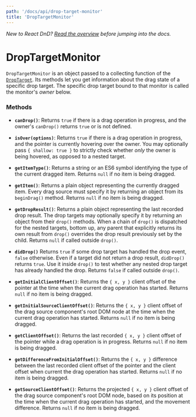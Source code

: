 ```yaml
---
path: '/docs/api/drop-target-monitor'
title: 'DropTargetMonitor'
---
```


_New to React DnD? [Read the overview](/docs/overview) before jumping into the docs._

# DropTargetMonitor

`DropTargetMonitor` is an object passed to a collecting function of the [`DropTarget`](/docs/api/drop-target). Its methods let you get information about the drag state of a specific drop target. The specific drop target bound to that monitor is called the monitor's _owner_ below.

### Methods

- **`canDrop()`**: Returns `true` if there is a drag operation in progress, and the owner's `canDrop()` returns `true` or is not defined.

- **`isOver(options)`**: Returns `true` if there is a drag operation in progress, and the pointer is currently hovering over the owner. You may optionally pass `{ shallow: true }` to strictly check whether _only_ the owner is being hovered, as opposed to a nested target.

- **`getItemType()`**: Returns a string or an ES6 symbol identifying the type of the current dragged item. Returns `null` if no item is being dragged.

- **`getItem()`**: Returns a plain object representing the currently dragged item. Every drag source must specify it by returning an object from its `beginDrag()` method. Returns `null` if no item is being dragged.

- **`getDropResult()`**: Returns a plain object representing the last recorded drop result. The drop targets may optionally specify it by returning an object from their `drop()` methods. When a chain of `drop()` is dispatched for the nested targets, bottom up, any parent that explicitly returns its own result from `drop()` overrides the drop result previously set by the child. Returns `null` if called outside `drop()`.

- **`didDrop()`** Returns `true` if some drop target has handled the drop event, `false` otherwise. Even if a target did not return a drop result, `didDrop()` returns `true`. Use it inside `drop()` to test whether any nested drop target has already handled the drop. Returns `false` if called outside `drop()`.

- **`getInitialClientOffset()`**: Returns the `{ x, y }` client offset of the pointer at the time when the current drag operation has started. Returns `null` if no item is being dragged.

- **`getInitialSourceClientOffset()`**: Returns the `{ x, y }` client offset of the drag source component's root DOM node at the time when the current drag operation has started. Returns `null` if no item is being dragged.

- **`getClientOffset()`**: Returns the last recorded `{ x, y }` client offset of the pointer while a drag operation is in progress. Returns `null` if no item is being dragged.

- **`getDifferenceFromInitialOffset()`**: Returns the `{ x, y }` difference between the last recorded client offset of the pointer and the client offset when current the drag operation has started. Returns `null` if no item is being dragged.

- **`getSourceClientOffset()`**: Returns the projected `{ x, y }` client offset of the drag source component's root DOM node, based on its position at the time when the current drag operation has started, and the movement difference. Returns `null` if no item is being dragged.
